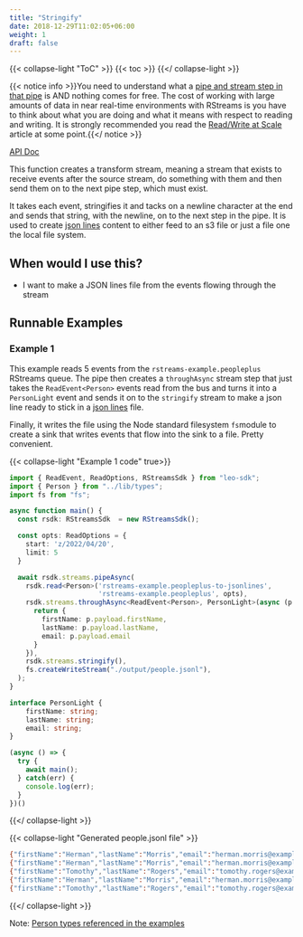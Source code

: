 ```yaml
---
title: "Stringify"
date: 2018-12-29T11:02:05+06:00
weight: 1
draft: false
---
```


{{< collapse-light "ToC" >}}
{{< toc  >}}
{{</ collapse-light >}}

{{< notice info >}}You need to understand what a [pipe and stream step in that pipe](../../../streams-primer) is AND 
nothing comes for free.  The cost of working with large amounts of data in near real-time environments
with RStreams is you have to think about what you are doing and what it means with respect to
reading and writing.  It is strongly recommended you read the [Read/Write at Scale](../../../read-write-scale) 
article at some point.{{</ notice >}}

[API Doc](https://leoplatform.github.io/Nodejs/modules/index.StreamUtil.html#stringify)

This function creates a transform stream, meaning a stream that exists to receive events after the source stream,
do something with them and then send them on to the next pipe step, which must exist.

It takes each event, stringifies it and tacks on a newline character at the end and sends that string, with the newline,
on to the next step in the pipe.  It is used to create [json lines](https://jsonlines.org/) content to either feed to an s3 file or just a file
one the local file system.

## When would I use this?
* I want to make a JSON lines file from the events flowing through the stream

## Runnable Examples
### Example 1

This example reads 5 events from the `rstreams-example.peopleplus` RStreams queue.  The pipe then creates
a `throughAsync` stream step that just takes the `ReadEvent<Person>` events read from the bus 
and turns it into a `PersonLight` event and sends it on to the `stringify` stream to make a 
json line ready to stick in a [json lines](https://jsonlines.org/) file.

Finally, it writes the file using the Node standard filesystem `fs`module to create a sink that writes events that flow into
the sink to a file.  Pretty convenient.

{{< collapse-light "Example 1 code" true>}}
```typescript {linenos=inline,anchorlinenos=true,lineanchors=ex1}
import { ReadEvent, ReadOptions, RStreamsSdk } from "leo-sdk";
import { Person } from "../lib/types";
import fs from "fs";

async function main() {
  const rsdk: RStreamsSdk  = new RStreamsSdk();

  const opts: ReadOptions = {
    start: 'z/2022/04/20',
    limit: 5
  }

  await rsdk.streams.pipeAsync(
    rsdk.read<Person>('rstreams-example.peopleplus-to-jsonlines',
                      'rstreams-example.peopleplus', opts),
    rsdk.streams.throughAsync<ReadEvent<Person>, PersonLight>(async (p: ReadEvent<Person>) => {
      return {
        firstName: p.payload.firstName,
        lastName: p.payload.lastName,
        email: p.payload.email
      }
    }),
    rsdk.streams.stringify(),
    fs.createWriteStream("./output/people.jsonl"),
  );
}

interface PersonLight {
    firstName: string;
    lastName: string;
    email: string;
}

(async () => {
  try {
    await main();
  } catch(err) {
    console.log(err);
  }
})()
```
{{</ collapse-light >}}

{{< collapse-light "Generated people.jsonl file" >}}
```bash {linenos=inline,anchorlinenos=true,lineanchors=ex1results}
{"firstName":"Herman","lastName":"Morris","email":"herman.morris@example.com"}
{"firstName":"Herman","lastName":"Morris","email":"herman.morris@example.com"}
{"firstName":"Tomothy","lastName":"Rogers","email":"tomothy.rogers@example.com"}
{"firstName":"Herman","lastName":"Morris","email":"herman.morris@example.com"}
{"firstName":"Tomothy","lastName":"Rogers","email":"tomothy.rogers@example.com"}
```
{{</ collapse-light >}}

Note: [Person types referenced in the examples](../../#person-types-referenced-in-the-examples)


